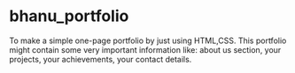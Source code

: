 # bhanu_portfolio
To make a simple one-page portfolio by just using HTML,CSS. This portfolio might contain some very important information like:  about us section, your projects, your achievements,  your contact details.
